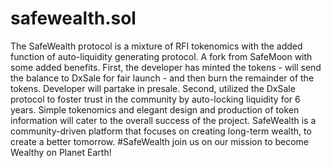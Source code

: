# safewealth.sol
The SafeWealth protocol is a mixture of RFI tokenomics with the added function of auto-liquidity generating protocol. A fork from SafeMoon with some added benefits. First, the developer has minted the tokens - will send the balance to DxSale for fair launch - and then burn the remainder of the tokens. Developer will partake in presale. Second, utilized the DxSale protocol to foster trust in the community by auto-locking liquidity for 6 years. Simple tokenomics and elegant design and production of token information will cater to the overall success of the project. SafeWealth is a community-driven platform that focuses on creating long-term wealth, to create a better tomorrow. #SafeWealth join us on our mission to become Wealthy on Planet Earth!
